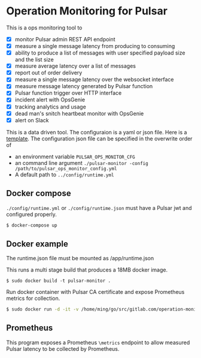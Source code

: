 # Operation Monitoring for Pulsar

This is a ops monitoring tool to
- [x] monitor Pulsar admin REST API endpoint
- [x] measure a single message latency from producing to consuming
- [x] ability to produce a list of messages with user specified payload size and the list size
- [x] measure average latency over a list of messages
- [x] report out of order delivery
- [x] measure a single message latency over the websocket interface
- [x] measure message latency generated by Pulsar function
- [x] Pulsar function trigger over HTTP interface
- [x] incident alert with OpsGenie
- [x] tracking analytics and usage
- [x] dead man's snitch heartbeat monitor with OpsGenie
- [x] alert on Slack

This is a data driven tool. The configuraion is a yaml or json file. Here is a [template](../config/runtime_template.json).
The configuration json file can be specified in the overwrite order of 
- an environment variable `PULSAR_OPS_MONITOR_CFG`
- an command line argument `./pulsar-monitor -config /path/to/pulsar_ops_monitor_config.yml`
- A default path to `../config/runtime.yml`

## Docker compose
`./config/runtime.yml` or `./config/runtime.json` must have a Pulsar jwt and configured properly.

``` bash
$ docker-compose up
```

## Docker example
The runtime.json file must be mounted as /app/runtime.json

This runs a multi stage build that produces a 18MB docker image.
```
$ sudo docker build -t pulsar-monitor .
```

Run docker container with Pulsar CA certificate and expose Prometheus metrics for collection.

``` bash
$ sudo docker run -d -it -v /home/ming/go/src/gitlab.com/operation-monitor/config/runtime.yml:/config/runtime.yml -v /etc/pki/ca-trust/extracted/pem/tls-ca-bundle.pem:/etc/ssl/certs/ca-bundle.crt -p 8080:8080 --name=pulsar-monitor pulsar-ops-monitor
```

## Prometheus
This program exposes a Prometheus `\metrics` endpoint to allow measured Pulsar latency to be collected by Prometheus.
